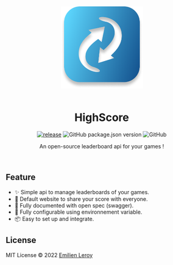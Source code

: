 <div align="center">
  <br/><br/>
  <img src="./.github/logo.png" width="215" />
  <br/><br/>
  
  
  # HighScore
[![release](https://github.com/EmilienLeroy/HighScore/actions/workflows/release.yml/badge.svg)](https://github.com/EmilienLeroy/HighScore/actions/workflows/release.yml)
![GitHub package.json version](https://img.shields.io/github/package-json/v/emilienleroy/highscore)
![GitHub](https://img.shields.io/github/license/emilienleroy/highscore)


  An open-source leaderboard api for your games !

  <br/>
</div>


## Feature

- ✨ Simple api to manage leaderboards of your games.
- 🚀 Default website to share your score with everyone. 
- 📝 Fully documented with open spec (swagger).
- 🔧 Fully configurable using environnement variable.
- 📦️ Easy to set up and integrate.

## License

MIT License © 2022 [Emilien Leroy](https://github.com/EmilienLeroy)